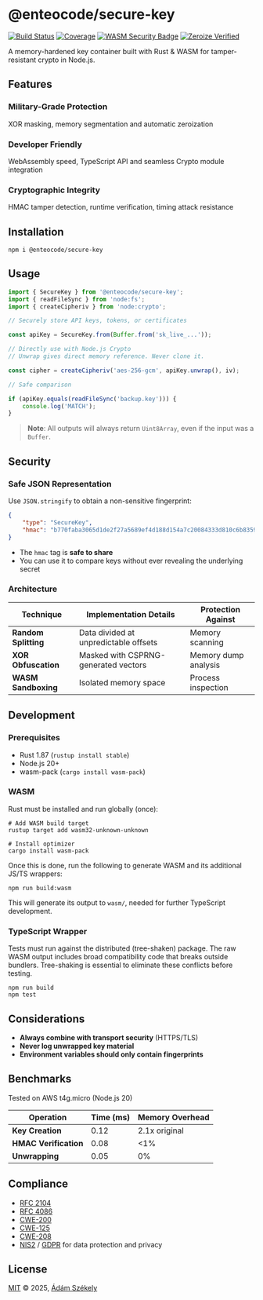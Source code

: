 # @enteocode/secure-key

[![Build Status](https://github.com/enteocode/secure-key/actions/workflows/ci.yml/badge.svg?branch=master)](https://github.com/enteocode/secure-key/actions/workflows/ci.yml)
[![Coverage](https://coveralls.io/repos/github/enteocode/secure-key/badge.svg?branch=master)](https://coveralls.io/github/enteocode/secure-key?branch=master)
[![WASM Security Badge](https://img.shields.io/badge/WASM-Secure-007acc)](https://webassembly.org/security/)
[![Zeroize Verified](https://img.shields.io/badge/Memory-Zeroized-4caf50)](https://crates.io/crates/zeroize)

A memory-hardened key container built with Rust & WASM for tamper-resistant crypto in Node.js.


## Features

### Military-Grade Protection

XOR masking, memory segmentation and automatic zeroization

### Developer Friendly

WebAssembly speed, TypeScript API and seamless Crypto module integration

### Cryptographic Integrity  

HMAC tamper detection, runtime verification, timing attack resistance

## Installation

```shell
npm i @enteocode/secure-key
```

## Usage

```typescript
import { SecureKey } from '@enteocode/secure-key';
import { readFileSync } from 'node:fs';
import { createCipheriv } from 'node:crypto';

// Securely store API keys, tokens, or certificates

const apiKey = SecureKey.from(Buffer.from('sk_live_...'));

// Directly use with Node.js Crypto
// Unwrap gives direct memory reference. Never clone it.

const cipher = createCipheriv('aes-256-gcm', apiKey.unwrap(), iv);

// Safe comparison

if (apiKey.equals(readFileSync('backup.key'))) {
    console.log('MATCH');
}
```

> **Note**: All outputs will always return `Uint8Array`, even if the input was a `Buffer`.

## Security

### Safe JSON Representation

Use `JSON.stringify` to obtain a non-sensitive fingerprint:

```json
{
    "type": "SecureKey",
    "hmac": "b770faba3065d1de2f27a5689ef4d188d154a7c20084333d810c6b8359b11ab9"
}
```

- The `hmac` tag is **safe to share**
- You can use it to compare keys without ever revealing the underlying secret

### Architecture

| Technique            | Implementation Details                | Protection Against   |
|----------------------|---------------------------------------|----------------------|
| **Random Splitting** | Data divided at unpredictable offsets | Memory scanning      |
| **XOR Obfuscation**  | Masked with CSPRNG-generated vectors  | Memory dump analysis |
| **WASM Sandboxing**  | Isolated memory space                 | Process inspection   |

## Development

### Prerequisites

- Rust 1.87 (`rustup install stable`)
- Node.js 20+
- wasm-pack (`cargo install wasm-pack`)

### WASM

Rust must be installed and run globally (once):

```shell
# Add WASM build target
rustup target add wasm32-unknown-unknown

# Install optimizer
cargo install wasm-pack
```

Once this is done, run the following to generate WASM and its additional JS/TS wrappers:

```shell
npm run build:wasm
```

This will generate its output to `wasm/`, needed for further TypeScript development.

### TypeScript Wrapper

Tests must run against the distributed (tree-shaken) package.
The raw WASM output includes broad compatibility code that breaks outside bundlers. Tree-shaking is essential to eliminate these conflicts before testing.

```shell
npm run build
npm test
```

## Considerations

- **Always combine with transport security** (HTTPS/TLS)
- **Never log unwrapped key material**
- **Environment variables should only contain fingerprints**

## Benchmarks

Tested on AWS t4g.micro (Node.js 20)

| Operation             | Time (ms) | Memory Overhead |
|-----------------------|-----------|-----------------|
| **Key Creation**      | 0.12      | 2.1x original   |
| **HMAC Verification** | 0.08      | <1%             |
| **Unwrapping**        | 0.05      | 0%              |

## Compliance

- [RFC 2104][R1]
- [RFC 4086][R2]
- [CWE-200][C1]
- [CWE-125][C2]
- [CWE-208][C3]
- [NIS2][N] / [GDPR][G] for data protection and privacy

## License

[MIT][L] © 2025, [Ádám Székely][A]


[A]: https://www.linkedin.com/in/enteocode/
[L]: http://www.opensource.org/licenses/MIT
[G]: https://commission.europa.eu/law/law-topic/data-protection_en
[N]: https://nis2directive.eu/

[R1]: https://tools.ietf.org/html/rfc2104
[R2]: https://tools.ietf.org/html/rfc4086
[C1]: https://cwe.mitre.org/data/definitions/200.html
[C2]: https://cwe.mitre.org/data/definitions/125.html
[C3]: https://cwe.mitre.org/data/definitions/208.html
